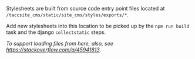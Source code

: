 Stylesheets are built from source code entry point files located at `/taccsite_cms/static/site_cms/styles/exports/*`.

Add new stylesheets into this location to be picked up by the `npm run build` task and the django `collectstatic` steps.

_To support loading files from here, also, see https://stackoverflow.com/a/45941813._
